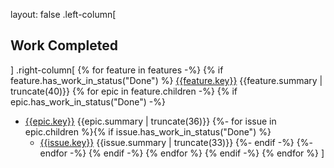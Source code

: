 layout: false
.left-column[
## Work Completed
]
.right-column[
{% for feature in features -%}
{% if feature.has_work_in_status("Done") %}
[{{feature.key}}]({{feature.url}}) {{feature.summary | truncate(40)}}
{% for epic in feature.children -%}
{% if epic.has_work_in_status("Done") -%}

* [{{epic.key}}]({{epic.url}}) {{epic.summary | truncate(36)}}
{%- for issue in epic.children %}{% if issue.has_work_in_status("Done") %}
    - [{{issue.key}}]({{issue.url}}) {{issue.summary | truncate(33)}}
{%- endif -%}
{%- endfor -%}
{% endif -%}
{% endfor %}
{% endif -%}
{% endfor %}
]
